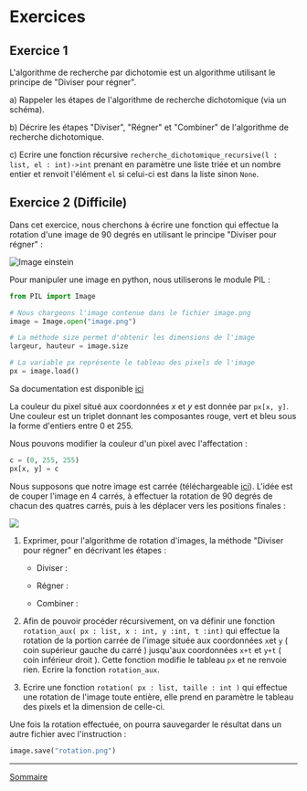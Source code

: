 # Exercices

## Exercice 1

L'algorithme de recherche par dichotomie est un algorithme utilisant le principe de "Diviser pour régner".

a) Rappeler les étapes de l'algorithme de recherche dichotomique (via un schéma).

b) Décrire les étapes "Diviser", "Régner" et "Combiner" de l'algorithme de recherche dichotomique.

c) Ecrire une fonction récursive ``recherche_dichotomique_recursive(l : list, el : int)->int`` prenant en paramètre une liste triée et un nombre entier et renvoit l'élément ``el`` si celui-ci est dans la liste sinon ``None``. 

## Exercice 2 (Difficile)

Dans cet exercice, nous cherchons à écrire une fonction qui effectue la rotation d'une image de $90$ degrés en utilisant le principe "Diviser pour régner" :

![Image einstein](./../img/einstein_rotation.gif)

Pour manipuler une image en python, nous utiliserons le module PIL :

```python
from PIL import Image

# Nous chargeons l'image contenue dans le fichier image.png
image = Image.open("image.png")

# La méthode size permet d'obtenir les dimensions de l'image
largeur, hauteur = image.size

# La variable px représente le tableau des pixels de l'image
px = image.load()
```

Sa documentation est disponible [ici](https://pillow.readthedocs.io/en/stable/reference/Image.html)


La couleur du pixel situé aux coordonnées $x$ et $y$ est donnée par ``px[x, y]``. Une couleur est un triplet donnant les composantes rouge, vert et bleu sous la forme d'entiers entre 0 et 255.

Nous pouvons modifier la couleur d'un pixel avec l'affectation :

```python
c = (0, 255, 255)
px[x, y] = c
```

Nous supposons que notre image est carrée (téléchargeable [ici]()). L'idée est de couper l'image en 4 carrés, à effectuer la rotation de 90 degrés de chacun des quatres carrés, puis à les déplacer vers les positions finales :

![](./img/rotation_carre.PNG)

1. Exprimer, pour l'algorithme de rotation d'images, la méthode "Diviser pour régner" en décrivant les étapes :
   
   - Diviser :
   
   - Régner :
   
   - Combiner :

2. Afin de pouvoir procéder récursivement, on va définir une fonction ``rotation_aux( px : list, x : int, y :int, t :int)`` qui effectue la rotation de la portion carrée de l'image située aux coordonnées ``x``et ``y`` ( coin supérieur gauche du carré  ) jusqu'aux coordonnées ``x+t`` et ``y+t`` ( coin inférieur droit ). Cette fonction modifie le tableau ``px`` et ne renvoie rien. Ecrire la fonction ``rotation_aux``.

3. Ecrire une fonction ``rotation( px : list, taille : int )`` qui effectue une rotation de l'image toute entière, elle prend en paramètre le tableau des pixels et la dimension de celle-ci.
   
Une fois la rotation effectuée, on pourra sauvegarder le résultat dans un autre fichier avec l'instruction :
   
```python
image.save("rotation.png")
```

__________________

[Sommaire](./../../README.md)